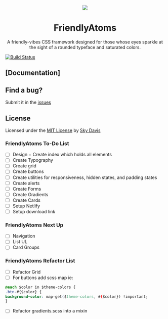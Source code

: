 <p align="center"><img src="http://res.cloudinary.com/skydavis/image/upload/v1510628919/FriendlyAtomsLogo_small_azrv73.svg"/></p>
<h1 align="center"> FriendlyAtoms</h1>
<p align="center"> A friendly-vibes CSS framework designed for those whose eyes sparkle at the sight of a rounded typeface and saturated colors.</p>

[![Build Status](https://travis-ci.org/skydavis/friendly-atoms.svg?branch=master)](https://travis-ci.org/skydavis/friendly-atoms)

## [Documentation]

## Find a bug?

Submit it in the [issues](https://github.com/skydavis/friendly-atoms/issues)

## License

Licensed under the [MIT License](https://skydavis.github.io/license) by [Sky Davis](http://mynameisskydavis.com)


### FriendlyAtoms To-Do List

- [ ] Design + Create index which holds all elements
- [ ] Create Typography
- [ ] Create grid
- [ ] Create buttons
- [ ] Create utilities for responsiveness, hidden states, and padding states
- [ ] Create alerts
- [ ] Create Forms
- [ ] Create Gradients
- [ ] Create Cards
- [ ] Setup Netlify
- [ ] Setup download link

### FriendlyAtoms Next Up

- [ ] Navigation
- [ ] List UL
- [ ] Card Groups

### FriendlyAtoms Refactor List

- [ ] Refactor Grid
- [ ] For buttons add scss map ie:
```css
@each $color in $theme-colors {
.btn-#{$color} {
background-color: map-get($theme-colors, #{$color}) !important;
}
```
- [ ] Refactor gradients.scss into a mixin